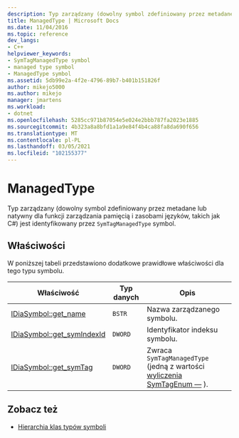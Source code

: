 ```yaml
---
description: Typ zarządzany (dowolny symbol zdefiniowany przez metadane lub natywny dla funkcji zarządzania pamięcią i zasobami języków, takich jak C#) jest identyfikowany przez symbol SymTagManagedType.
title: ManagedType | Microsoft Docs
ms.date: 11/04/2016
ms.topic: reference
dev_langs:
- C++
helpviewer_keywords:
- SymTagManagedType symbol
- managed type symbol
- ManagedType symbol
ms.assetid: 5db99e2a-4f2e-4796-89b7-b401b151826f
author: mikejo5000
ms.author: mikejo
manager: jmartens
ms.workload:
- dotnet
ms.openlocfilehash: 5285cc971b87054e5e024e2bbb787fa2023e1885
ms.sourcegitcommit: 4b323a8a8bfd1a1a9e84f4b4ca88fa8da690f656
ms.translationtype: MT
ms.contentlocale: pl-PL
ms.lasthandoff: 03/05/2021
ms.locfileid: "102155377"
---
```

# <a name="managedtype"></a>ManagedType
Typ zarządzany (dowolny symbol zdefiniowany przez metadane lub natywny dla funkcji zarządzania pamięcią i zasobami języków, takich jak C#) jest identyfikowany przez `SymTagManagedType` symbol.

## <a name="properties"></a>Właściwości
 W poniższej tabeli przedstawiono dodatkowe prawidłowe właściwości dla tego typu symbolu.

|Właściwość|Typ danych|Opis|
|--------------|---------------|-----------------|
|[IDiaSymbol::get_name](../../debugger/debug-interface-access/idiasymbol-get-name.md)|`BSTR`|Nazwa zarządzanego symbolu.|
|[IDiaSymbol::get_symIndexId](../../debugger/debug-interface-access/idiasymbol-get-symindexid.md)|`DWORD`|Identyfikator indeksu symbolu.|
|[IDiaSymbol::get_symTag](../../debugger/debug-interface-access/idiasymbol-get-symtag.md)|`DWORD`|Zwraca `SymTagManagedType` (jedną z wartości [wyliczenia SymTagEnum —](../../debugger/debug-interface-access/symtagenum.md) ).|

## <a name="see-also"></a>Zobacz też
- [Hierarchia klas typów symboli](../../debugger/debug-interface-access/class-hierarchy-of-symbol-types.md)
